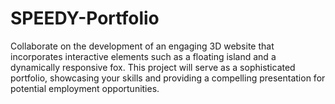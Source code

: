 # SPEEDY-Portfolio
Collaborate on the development of an engaging 3D website that incorporates interactive elements such as a floating island and a dynamically responsive fox. This project will serve as a sophisticated portfolio, showcasing your skills and providing a compelling presentation for potential employment opportunities.
